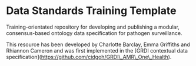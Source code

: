 # Data Standards Training Template



Training-orientated repository for developing and publishing a modular, consensus-based ontology data specification for pathogen surveillance.



This resource has been developed by Charlotte Barclay, Emma Griffiths and Rhiannon Cameron and was first implemented in the \[GRDI contextual data specification](https://github.com/cidgoh/GRDI\_AMR\_One\_Health).



